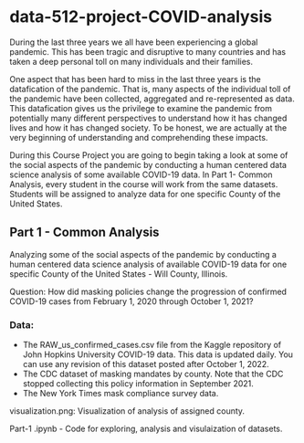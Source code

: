 # data-512-project-COVID-analysis

During the last three years we all have been experiencing a global pandemic. This has been tragic and disruptive to many countries and has taken a deep personal toll on many individuals and their families. 

One aspect that has been hard to miss in the last three years is the datafication of the pandemic. That is, many aspects of the individual toll of the pandemic have been collected, aggregated and re-represented as data. This datafication gives us the privilege to examine the pandemic from potentially many different perspectives to understand how it has changed lives and how it has changed society. To be honest, we are actually at the very beginning of understanding and comprehending these impacts.

During this Course Project you are going to begin taking a look at some of the social aspects of the pandemic by conducting a human centered data science analysis of some available COVID-19 data. In Part 1- Common Analysis, every student in the course will work from the same datasets. Students will be assigned to analyze data for one specific County of the United States.

## Part 1 - Common Analysis

Analyzing some of the social aspects of the pandemic by conducting a human centered data science analysis of available COVID-19 data for one specific County of the United States - Will County, Illinois. 
 
 Question:
 How did masking policies change the progression of confirmed COVID-19 cases from February 1, 2020 through October 1, 2021?
 
 ### Data: 
 
 - The RAW_us_confirmed_cases.csv file from the Kaggle repository of John Hopkins University COVID-19 data. This data is updated daily. You can use any revision of this dataset posted after October 1, 2022.
- The CDC dataset of masking mandates by county. Note that the CDC stopped collecting this policy information in September 2021.
- The New York Times mask compliance survey data.

visualization.png: Visualization of analysis of assigned county.

Part-1  .ipynb - Code for exploring, analysis and visulaization of datasets.
